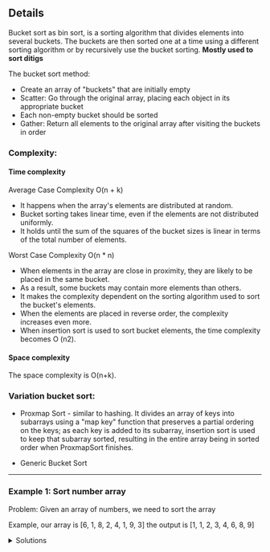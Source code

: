 ## Details
Bucket sort as bin sort, is a sorting algorithm that divides elements into several buckets. The buckets are then sorted one at a time using a different sorting algorithm or by recursively use the bucket sorting. **Mostly used to sort ditigs**

The bucket sort method:
- Create an array of "buckets" that are initially empty
- Scatter: Go through the original array, placing each object in its appropriate bucket
- Each non-empty bucket should be sorted
- Gather: Return all elements to the original array after visiting the buckets in order


### Complexity:
#### Time complexity

Average Case Complexity O(n + k)

- It happens when the array's elements are distributed at random.
- Bucket sorting takes linear time, even if the elements are not distributed uniformly. 
- It holds until the sum of the squares of the bucket sizes is linear in terms of the total number of elements.

Worst Case Complexity O(n * n)

- When elements in the array are close in proximity, they are likely to be placed in the same bucket. 
- As a result, some buckets may contain more elements than others. 
- It makes the complexity dependent on the sorting algorithm used to sort the bucket's elements.
- When the elements are placed in reverse order, the complexity increases even more.
- When insertion sort is used to sort bucket elements, the time complexity becomes O (n2).


#### Space complexity

The space complexity is O(n+k).


### Variation bucket sort:
 - Proxmap Sort - similar to hashing. It divides an array of keys into subarrays using a "map key" function that preserves a partial ordering on the keys; as each key is added to its subarray, insertion sort is used to keep that subarray sorted, resulting in the entire array being in sorted order when ProxmapSort finishes.
 
 - Generic Bucket Sort

_____________________________________________

### **Example 1**: Sort number array


Problem: Given an array of numbers, we need to sort the array

Example, our array is [6, 1, 8, 2, 4, 1, 9, 3] the output is [1, 1, 2, 3, 4, 6, 8, 9] 

<details>
<summary>Solutions</summary>

```javascript
function insertionSort(bucket) {
    for (let i = 1; i < bucket.length; ++i) {
        let key = bucket[i];
        let j = i - 1;

        while (j >= 0 && bucket[j] > key) {
            bucket[j + 1] = bucket[j];
            j--;
        }
        bucket[j + 1] = key;
    }
}

function bucketSort(arr) {
    let n = arr.length;
    let buckets = Array.from({length: n}, () => []);

    // Put array elements in different buckets
    for (let i = 0; i < n; i++) {
        let bi = Math.floor(n * arr[i]);
        buckets[bi].push(arr[i]);
    }

    // Sort individual buckets using insertion sort
    for (let i = 0; i < n; i++) {
        insertionSort(buckets[i]);
    }

    // Concatenate all buckets into arr[]
    let index = 0;

    for (let i = 0; i < n; i++) {
        for (let j = 0; j < buckets[i].length; j++) {
            arr[index++] = buckets[i][j];
        }
    }
}

let arr = [0.897, 0.565, 0.656, 0.1234, 0.665, 0.3434];
bucketSort(arr);
```

</details>